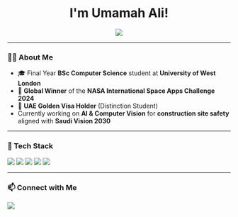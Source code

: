 <h1 align="center"> I'm Umamah Ali! </h1>

<p align="center">
  <img src="https://readme-typing-svg.herokuapp.com?font=Fira+Code&weight=600&size=22&pause=1000&color=16D9D7&center=true&vCenter=true&random=false&width=550&lines=Final+Year+BSc+CS+Student;Global+Winner+-+NASA+Space+Apps+Challenge;Passionate+about+Tech+and+Innovation" />
</p>

---

### 👩‍💻 About Me  
- 🎓 Final Year **BSc Computer Science** student at **University of West London**  
- 🚀 **Global Winner** of the **NASA International Space Apps Challenge 2024**
- 🏅 **UAE Golden Visa Holder** (Distinction Student)  
- Currently working on **AI & Computer Vision** for **construction site safety** aligned with **Saudi Vision 2030**
---

### 🚀 Tech Stack  
<p align="left">
  <img src="https://img.shields.io/badge/Python-3776AB?style=for-the-badge&logo=python&logoColor=white" />
  <img src="https://img.shields.io/badge/OpenCV-5C3EE8?style=for-the-badge&logo=opencv&logoColor=white" />
  <img src="https://img.shields.io/badge/TensorFlow-FF6F00?style=for-the-badge&logo=tensorflow&logoColor=white" />
  <img src="https://img.shields.io/badge/AWS-232F3E?style=for-the-badge&logo=amazon-aws&logoColor=white" />
  <img src="https://img.shields.io/badge/PowerBI-F2C811?style=for-the-badge&logo=powerbi&logoColor=black" />
</p>

---



### 📫 Connect with Me  
<p align="left">
  <a href="https://www.linkedin.com/in/umamah-ali-64743827b/" target="_blank">
    <img src="https://img.shields.io/badge/LinkedIn-0077B5?style=for-the-badge&logo=linkedin&logoColor=white" />
  </a>
</p>
